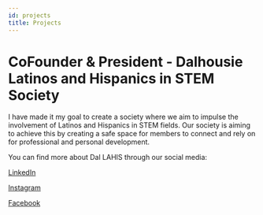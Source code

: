 ```yaml
---
id: projects
title: Projects
---
```


# CoFounder & President - Dalhousie Latinos and Hispanics in STEM Society

I have made it my goal to create a society where we aim to impulse the involvement of Latinos and Hispanics in STEM fields. Our society is aiming to achieve this by creating a safe space for members to connect and rely on for professional and personal development. 

You can find more about Dal LAHIS through our social media: 
 
[LinkedIn](https://www.linkedin.com/company/69996935/admin/)

[Instagram](https://www.instagram.com/dal_lahis/)

[Facebook](https://www.facebook.com/dalhousie.lahis)


# 
